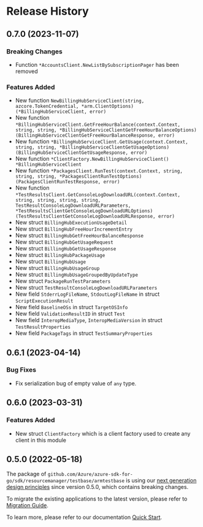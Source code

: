 # Release History

## 0.7.0 (2023-11-07)
### Breaking Changes

- Function `*AccountsClient.NewListBySubscriptionPager` has been removed

### Features Added

- New function `NewBillingHubServiceClient(string, azcore.TokenCredential, *arm.ClientOptions) (*BillingHubServiceClient, error)`
- New function `*BillingHubServiceClient.GetFreeHourBalance(context.Context, string, string, *BillingHubServiceClientGetFreeHourBalanceOptions) (BillingHubServiceClientGetFreeHourBalanceResponse, error)`
- New function `*BillingHubServiceClient.GetUsage(context.Context, string, string, *BillingHubServiceClientGetUsageOptions) (BillingHubServiceClientGetUsageResponse, error)`
- New function `*ClientFactory.NewBillingHubServiceClient() *BillingHubServiceClient`
- New function `*PackagesClient.RunTest(context.Context, string, string, string, *PackagesClientRunTestOptions) (PackagesClientRunTestResponse, error)`
- New function `*TestResultsClient.GetConsoleLogDownloadURL(context.Context, string, string, string, string, TestResultConsoleLogDownloadURLParameters, *TestResultsClientGetConsoleLogDownloadURLOptions) (TestResultsClientGetConsoleLogDownloadURLResponse, error)`
- New struct `BillingHubExecutionUsageDetail`
- New struct `BillingHubFreeHourIncrementEntry`
- New struct `BillingHubGetFreeHourBalanceResponse`
- New struct `BillingHubGetUsageRequest`
- New struct `BillingHubGetUsageResponse`
- New struct `BillingHubPackageUsage`
- New struct `BillingHubUsage`
- New struct `BillingHubUsageGroup`
- New struct `BillingHubUsageGroupedByUpdateType`
- New struct `PackageRunTestParameters`
- New struct `TestResultConsoleLogDownloadURLParameters`
- New field `StderrLogFileName`, `StdoutLogFileName` in struct `ScriptExecutionResult`
- New field `BaselineOSs` in struct `TargetOSInfo`
- New field `ValidationResultID` in struct `Test`
- New field `InteropMediaType`, `InteropMediaVersion` in struct `TestResultProperties`
- New field `PackageTags` in struct `TestSummaryProperties`


## 0.6.1 (2023-04-14)
### Bug Fixes

- Fix serialization bug of empty value of `any` type.


## 0.6.0 (2023-03-31)
### Features Added

- New struct `ClientFactory` which is a client factory used to create any client in this module


## 0.5.0 (2022-05-18)

The package of `github.com/Azure/azure-sdk-for-go/sdk/resourcemanager/testbase/armtestbase` is using our [next generation design principles](https://azure.github.io/azure-sdk/general_introduction.html) since version 0.5.0, which contains breaking changes.

To migrate the existing applications to the latest version, please refer to [Migration Guide](https://aka.ms/azsdk/go/mgmt/migration).

To learn more, please refer to our documentation [Quick Start](https://aka.ms/azsdk/go/mgmt).